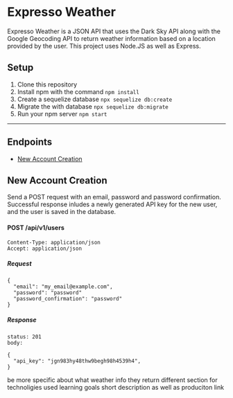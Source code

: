 # Expresso Weather

Expresso Weather is a JSON API that uses the Dark Sky API along with the Google Geocoding API to return weather information based on a location provided by the user. This project uses Node.JS as well as Express.

## Setup
1. Clone this repository
2. Install npm with the command `npm install`
3. Create a sequelize database `npx sequelize db:create`
3. Migrate the with database `npx sequelize db:migrate`
4. Run your npm server `npm start`

---

## Endpoints
 - [New Account Creation](#new-account-creation)


## New Account Creation

Send a POST request with an email, password and password confirmation. Successful response inludes a newly generated API key for the new user, and the user is saved in the database. 

  #### POST /api/v1/users
  ```
  Content-Type: application/json
  Accept: application/json
  ```

  ##### Request
  ```
  {
    "email": "my_email@example.com",
    "password": "password"
    "password_confirmation": "password"
  }
  ```
  ##### Response
  ```
  status: 201
  body:

  {
    "api_key": "jgn983hy48thw9begh98h4539h4",
  }
  ```




be  more specific about what weather info they return
different section for technoligies used
learning goals
short description as well as produciton link
